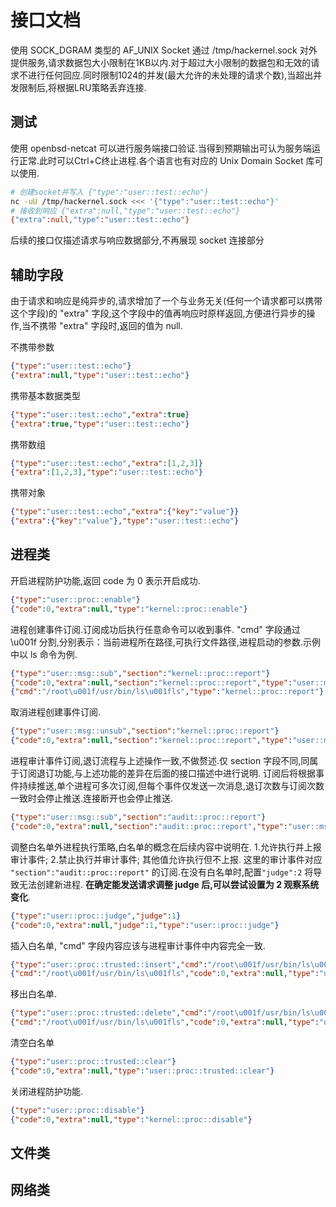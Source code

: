 # 接口文档

使用 SOCK_DGRAM 类型的 AF_UNIX Socket 通过 /tmp/hackernel.sock 对外提供服务,请求数据包大小限制在1KB以内.对于超过大小限制的数据包和无效的请求不进行任何回应.同时限制1024的并发(最大允许的未处理的请求个数),当超出并发限制后,将根据LRU策略丢弃连接.

## 测试

使用 openbsd-netcat 可以进行服务端接口验证.当得到预期输出可认为服务端运行正常.此时可以Ctrl+C终止进程.各个语言也有对应的 Unix Domain Socket 库可以使用.

```bash
# 创建socket并写入 {"type":"user::test::echo"}
nc -uU /tmp/hackernel.sock <<< '{"type":"user::test::echo"}'
# 接收到响应 {"extra":null,"type":"user::test::echo"}
{"extra":null,"type":"user::test::echo"}
```

后续的接口仅描述请求与响应数据部分,不再展现 socket 连接部分

## 辅助字段

由于请求和响应是纯异步的,请求增加了一个与业务无关(任何一个请求都可以携带这个字段)的 "extra" 字段,这个字段中的值再响应时原样返回,方便进行异步的操作,当不携带 "extra" 字段时,返回的值为 null.

不携带参数

```json
{"type":"user::test::echo"}
{"extra":null,"type":"user::test::echo"}
```

携带基本数据类型

```json
{"type":"user::test::echo","extra":true}
{"extra":true,"type":"user::test::echo"}
```

携带数组

```json
{"type":"user::test::echo","extra":[1,2,3]}
{"extra":[1,2,3],"type":"user::test::echo"}
```

携带对象

```json
{"type":"user::test::echo","extra":{"key":"value"}}
{"extra":{"key":"value"},"type":"user::test::echo"}
```

## 进程类

开启进程防护功能,返回 code 为 0 表示开启成功.

```json
{"type":"user::proc::enable"}
{"code":0,"extra":null,"type":"kernel::proc::enable"}
```

进程创建事件订阅.订阅成功后执行任意命令可以收到事件.
"cmd" 字段通过 \u001f 分割,分别表示：当前进程所在路径,可执行文件路径,进程启动的参数.示例中以 ls 命令为例.

```json
{"type":"user::msg::sub","section":"kernel::proc::report"}
{"code":0,"extra":null,"section":"kernel::proc::report","type":"user::msg::sub"}
{"cmd":"/root\u001f/usr/bin/ls\u001fls","type":"kernel::proc::report"}
```

取消进程创建事件订阅.

```json
{"type":"user::msg::unsub","section":"kernel::proc::report"}
{"code":0,"extra":null,"section":"kernel::proc::report","type":"user::msg::unsub"}
```

进程审计事件订阅,退订流程与上述操作一致,不做赘述.仅 section 字段不同,同属于订阅退订功能,与上述功能的差异在后面的接口描述中进行说明.
订阅后将根据事件持续推送,单个进程可多次订阅,但每个事件仅发送一次消息,退订次数与订阅次数一致时会停止推送.连接断开也会停止推送.

```json
{"type":"user::msg::sub","section":"audit::proc::report"}
{"code":0,"extra":null,"section":"audit::proc::report","type":"user::msg::sub"}
```

调整白名单外进程执行策略,白名单的概念在后续内容中说明在.
1.允许执行并上报审计事件; 2.禁止执行并审计事件; 其他值允许执行但不上报. 这里的审计事件对应 `"section":"audit::proc::report"` 的订阅.在没有白名单时,配置`"judge":2` 将导致无法创建新进程. __在确定能发送请求调整 judge 后,可以尝试设置为 2 观察系统变化__.

```json
{"type":"user::proc::judge","judge":1}
{"code":0,"extra":null,"judge":1,"type":"user::proc::judge"}
```

插入白名单, "cmd" 字段内容应该与进程审计事件中内容完全一致.

```json
{"type":"user::proc::trusted::insert","cmd":"/root\u001f/usr/bin/ls\u001fls"}
{"cmd":"/root\u001f/usr/bin/ls\u001fls","code":0,"extra":null,"type":"user::proc::trusted::insert"}
```

移出白名单.

```json
{"type":"user::proc::trusted::delete","cmd":"/root\u001f/usr/bin/ls\u001fls"}
{"cmd":"/root\u001f/usr/bin/ls\u001fls","code":0,"extra":null,"type":"user::proc::trusted::delete"}
```

清空白名单

```json
{"type":"user::proc::trusted::clear"}
{"code":0,"extra":null,"type":"user::proc::trusted::clear"}
```

关闭进程防护功能.

```json
{"type":"user::proc::disable"}
{"code":0,"extra":null,"type":"kernel::proc::disable"}
```

## 文件类

## 网络类

